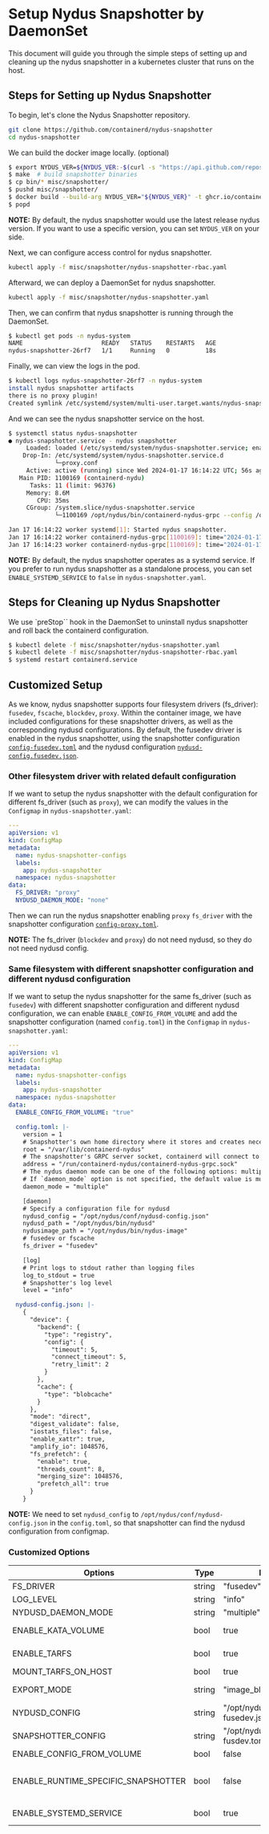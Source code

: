 # Setup Nydus Snapshotter by DaemonSet

This document will guide you through the simple steps of setting up and cleaning up the nydus snapshotter in a kubernetes cluster that runs on the host.

## Steps for Setting up Nydus Snapshotter 

To begin, let's clone the Nydus Snapshotter repository.

```bash
git clone https://github.com/containerd/nydus-snapshotter
cd nydus-snapshotter
```

We can build the docker image locally. (optional)
```bash
$ export NYDUS_VER=${NYDUS_VER:-$(curl -s "https://api.github.com/repos/dragonflyoss/nydus/releases/latest" | jq -r .tag_name)}
$ make  # build snapshotter binaries
$ cp bin/* misc/snapshotter/
$ pushd misc/snapshotter/
$ docker build --build-arg NYDUS_VER="${NYDUS_VER}" -t ghcr.io/containerd/nydus-snapshotter:latest .
$ popd
```
**NOTE:** By default, the nydus snapshotter would use the latest release nydus version. If you want to use a specific version, you can set `NYDUS_VER` on your side.

Next, we can configure access control for nydus snapshotter.
```bash
kubectl apply -f misc/snapshotter/nydus-snapshotter-rbac.yaml
```

Afterward, we can deploy a DaemonSet for nydus snapshotter.

```bash
kubectl apply -f misc/snapshotter/nydus-snapshotter.yaml
```

Then, we can confirm that nydus snapshotter is running through the DaemonSet.
```bash
$ kubectl get pods -n nydus-system 
NAME                      READY   STATUS    RESTARTS   AGE
nydus-snapshotter-26rf7   1/1     Running   0          18s
```

Finally, we can view the logs in the pod.
```bash
$ kubectl logs nydus-snapshotter-26rf7 -n nydus-system
install nydus snapshotter artifacts
there is no proxy plugin!
Created symlink /etc/systemd/system/multi-user.target.wants/nydus-snapshotter.service → /etc/systemd/system/nydus-snapshotter.service.
```

And we can see the nydus snapshotter service on the host.
```bash
$ systemctl status nydus-snapshotter
● nydus-snapshotter.service - nydus snapshotter
     Loaded: loaded (/etc/systemd/system/nydus-snapshotter.service; enabled; vendor preset: enabled)
    Drop-In: /etc/systemd/system/nydus-snapshotter.service.d
             └─proxy.conf
     Active: active (running) since Wed 2024-01-17 16:14:22 UTC; 56s ago
   Main PID: 1100169 (containerd-nydu)
      Tasks: 11 (limit: 96376)
     Memory: 8.6M
        CPU: 35ms
     CGroup: /system.slice/nydus-snapshotter.service
             └─1100169 /opt/nydus/bin/containerd-nydus-grpc --config /opt/nydus/conf/config.toml

Jan 17 16:14:22 worker systemd[1]: Started nydus snapshotter.
Jan 17 16:14:22 worker containerd-nydus-grpc[1100169]: time="2024-01-17T16:14:22.998798369Z" level=info msg="Start nydus-snapshotter. Version: v0.7.0-308-g106a6cb, PID: 1100169, FsDriver: fusedev, DaemonMode: dedicated"
Jan 17 16:14:23 worker containerd-nydus-grpc[1100169]: time="2024-01-17T16:14:23.000186538Z" level=info msg="Run daemons monitor..."
```

**NOTE:** By default, the nydus snapshotter operates as a systemd service. If you prefer to run nydus snapshotter as a standalone process, you can set `ENABLE_SYSTEMD_SERVICE` to `false` in `nydus-snapshotter.yaml`.

## Steps for Cleaning up Nydus Snapshotter 

We use `preStop`` hook in the DaemonSet to uninstall nydus snapshotter and roll back the containerd configuration.

```bash
$ kubectl delete -f misc/snapshotter/nydus-snapshotter.yaml 
$ kubectl delete -f misc/snapshotter/nydus-snapshotter-rbac.yaml 
$ systemd restart containerd.service
```

## Customized Setup

As we know, nydus snapshotter supports four filesystem drivers (fs_driver): `fusedev`, `fscache`, `blockdev`, `proxy`. Within the container image, we have included configurations for these snapshotter drivers, as well as the corresponding nydusd configurations. By default, the fusedev driver is enabled in the nydus snapshotter, using the snapshotter configuration [`config-fusedev.toml`](../misc/snapshotter/config-fusedev.toml) and the nydusd configuration [`nydusd-config.fusedev.json`](../misc/snapshotter/nydusd-config.fusedev.json).

### Other filesystem driver with related default configuration

If we want to setup the nydus snapshotter with the default configuration for different fs_driver (such as `proxy`), we can modify the values in the `Configmap` in `nydus-snapshotter.yaml`:
```yaml
---
apiVersion: v1
kind: ConfigMap
metadata:
  name: nydus-snapshotter-configs
  labels:
    app: nydus-snapshotter
  namespace: nydus-snapshotter
data:
  FS_DRIVER: "proxy"
  NYDUSD_DAEMON_MODE: "none"
```

Then we can run the nydus snapshotter enabling `proxy` `fs_driver` with the snapshotter configuration [`config-proxy.toml`](../misc/snapshotter/config-proxy.toml).

**NOTE:** The fs_driver (`blockdev` and `proxy`) do not need nydusd, so they do not need nydusd config.

### Same filesystem with different snapshotter configuration and different nydusd configuration

If we want to setup the nydus snapshotter for the same fs_driver (such as `fusedev`) with different snapshotter configuration and different nydusd configuration, we can enable `ENABLE_CONFIG_FROM_VOLUME` and add the snapshotter configuration (named `config.toml`) in the `Configmap` in `nydus-snapshotter.yaml`:

```yaml
---
apiVersion: v1
kind: ConfigMap
metadata:
  name: nydus-snapshotter-configs
  labels:
    app: nydus-snapshotter
  namespace: nydus-snapshotter
data:
  ENABLE_CONFIG_FROM_VOLUME: "true"

  config.toml: |-
    version = 1
    # Snapshotter's own home directory where it stores and creates necessary resources
    root = "/var/lib/containerd-nydus"
    # The snapshotter's GRPC server socket, containerd will connect to plugin on this socket
    address = "/run/containerd-nydus/containerd-nydus-grpc.sock"
    # The nydus daemon mode can be one of the following options: multiple, dedicated, shared, or none. 
    # If `daemon_mode` option is not specified, the default value is multiple.
    daemon_mode = "multiple"

    [daemon]
    # Specify a configuration file for nydusd
    nydusd_config = "/opt/nydus/conf/nydusd-config.json"
    nydusd_path = "/opt/nydus/bin/nydusd"
    nydusimage_path = "/opt/nydus/bin/nydus-image"
    # fusedev or fscache
    fs_driver = "fusedev"

    [log]
    # Print logs to stdout rather than logging files
    log_to_stdout = true
    # Snapshotter's log level
    level = "info"

  nydusd-config.json: |-
    {
      "device": {
        "backend": {
          "type": "registry",
          "config": {
            "timeout": 5,
            "connect_timeout": 5,
            "retry_limit": 2
          }
        },
        "cache": {
          "type": "blobcache"
        }
      },
      "mode": "direct",
      "digest_validate": false,
      "iostats_files": false,
      "enable_xattr": true,
      "amplify_io": 1048576,
      "fs_prefetch": {
        "enable": true,
        "threads_count": 8,
        "merging_size": 1048576,
        "prefetch_all": true
      }
    }
```

**NOTE:** We need to set `nydusd_config` to `/opt/nydus/conf/nydusd-config.json` in the `config.toml`, so that snapshotter can find the nydusd configuration from configmap.

### Customized Options

| Options                             | Type   | Default                               | Comment                                                                                                                                         |
| ----------------------------------- | ------ | ------------------------------------- | ----------------------------------------------------------------------------------------------------------------------------------------------- |
| FS_DRIVER                           | string | "fusedev"                             | the filesystem driver of snapshotter                                                                                                            |
| LOG_LEVEL                           | string | "info"                                | logging level                                                                                                                                   |
| NYDUSD_DAEMON_MODE                  | string | "multiple"                            | nydusd daemon mode                                                                                                                              |
| ENABLE_KATA_VOLUME                  | bool   | true                                  | enabling to construct kata virtual volume, only worked when `fs_driver`=`blockdev`                                                              |
| ENABLE_TARFS                        | bool   | true                                  | enabling to convert image to tarfs, only worked when `fs_driver`=`blockdev`                                                                     |
| MOUNT_TARFS_ON_HOST                 | bool   | true                                  | enabling to mount tarfs on the host                                                                                                             |
| EXPORT_MODE                         | string | "image_block_with_verity"             | enabling to export an image to one or more disk images                                                                                          |
| NYDUSD_CONFIG                       | string | "/opt/nydus/conf/nydusd-fusedev.json" | path to the nydusd configuration                                                                                                                |
| SNAPSHOTTER_CONFIG                  | string | "/opt/nydus/conf/config-fusdev.toml"  | path to the snapshotter configuration                                                                                                           |
| ENABLE_CONFIG_FROM_VOLUME           | bool   | false                                 | enabling to use the configurations from volume                                                                                                  |
| ENABLE_RUNTIME_SPECIFIC_SNAPSHOTTER | bool   | false                                 | enabling to skip to set `plugins."io.containerd.grpc.v1.cri".containerd` to `nydus` for runtime specific snapshotter feature in containerd 1.7+ |
| ENABLE_SYSTEMD_SERVICE              | bool   | true                                  | enabling to run nydus snapshotter as a systemd service                                                                                          |
